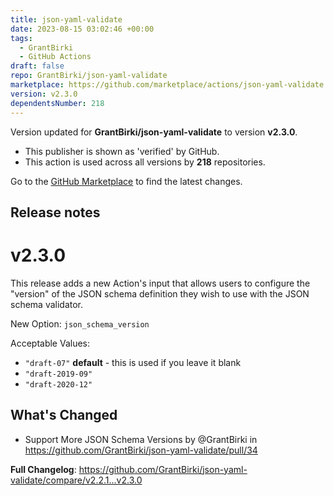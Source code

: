 ```yaml
---
title: json-yaml-validate
date: 2023-08-15 03:02:46 +00:00
tags:
  - GrantBirki
  - GitHub Actions
draft: false
repo: GrantBirki/json-yaml-validate
marketplace: https://github.com/marketplace/actions/json-yaml-validate
version: v2.3.0
dependentsNumber: 218
---
```



Version updated for **GrantBirki/json-yaml-validate** to version **v2.3.0**.
- This publisher is shown as 'verified' by GitHub.
- This action is used across all versions by **218** repositories.

Go to the [GitHub Marketplace](https://github.com/marketplace/actions/json-yaml-validate) to find the latest changes.

## Release notes

# v2.3.0

This release adds a new Action's input that allows users to configure the "version" of the JSON schema definition they wish to use with the JSON schema validator.

New Option: `json_schema_version`

Acceptable Values:

- `"draft-07"` **default** - this is used if you leave it blank
- `"draft-2019-09"`
- `"draft-2020-12"`

## What's Changed

* Support More JSON Schema Versions by @GrantBirki in https://github.com/GrantBirki/json-yaml-validate/pull/34

**Full Changelog**: https://github.com/GrantBirki/json-yaml-validate/compare/v2.2.1...v2.3.0
